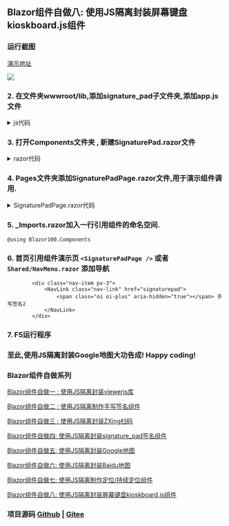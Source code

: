 ## Blazor组件自做八: 使用JS隔离封装屏幕键盘kioskboard.js组件 ##

### 运行截图

[演示地址](https://blazor.app1.es/onscreenkeyboards)

![](https://img2022.cnblogs.com/blog/1980213/202203/1980213-20220323035709894-1445817924.jpg)



### 2. 在文件夹wwwroot/lib,添加signature_pad子文件夹,添加app.js文件

<details>
<summary>js代码</summary>

```

```
</details>

### 3. 打开Components文件夹 , 新建SignaturePad.razor文件


<details>
<summary>razor代码</summary>

```

```
</details>

### 4. Pages文件夹添加SignaturePadPage.razor文件,用于演示组件调用.


<details>
<summary>SignaturePadPage.razor代码</summary>

```

```
</details>

### 5. _Imports.razor加入一行引用组件的命名空间.
```
@using Blazor100.Components
``` 

### 6. 首页引用组件演示页 `<SignaturePadPage />` 或者 `Shared/NavMenu.razor` 添加导航

```
        <div class="nav-item px-3">
            <NavLink class="nav-link" href="signaturepad">
                <span class="oi oi-plus" aria-hidden="true"></span> 手写签名2
            </NavLink>
        </div>
```

### 7. F5运行程序

### 至此,使用JS隔离封装Google地图大功告成! Happy coding!

### Blazor组件自做系列

  [Blazor组件自做一 : 使用JS隔离封装viewerjs库](D1.Viewer.md)

  [Blazor组件自做二 : 使用JS隔离制作手写签名组件](D2.Handwritten.md)
  
  [Blazor组件自做三 : 使用JS隔离封装ZXing扫码](D3.BarcodeScanner.md)
  
  [Blazor组件自做四: 使用JS隔离封装signature_pad签名组件](D4.SignaturePad.md)

  [Blazor组件自做五: 使用JS隔离封装Google地图](D5.GoogleMap.md)

  [Blazor组件自做六: 使用JS隔离封装Baidu地图](D6.BaiduMap.md)

  [Blazor组件自做七: 使用JS隔离制作定位/持续定位组件](D7.Geolocation.md)

  [Blazor组件自做八: 使用JS隔离封装屏幕键盘kioskboard.js组件](D8.OnScreenKeyboard.md)

### 项目源码 [Github](https://github.com/densen2014/Blazor100) | [Gitee](https://gitee.com/densen2014/Blazor100)